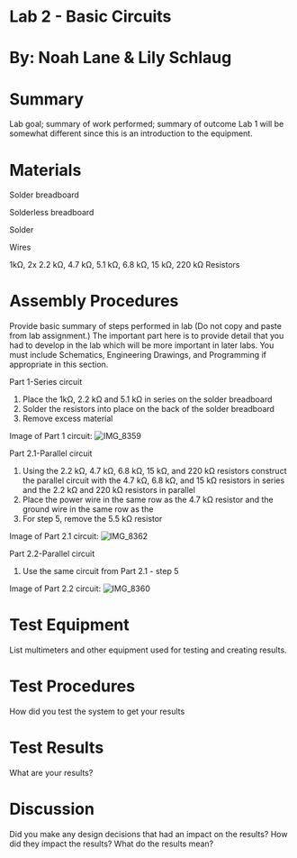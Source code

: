 # Lab 2 - Basic Circuits

# By: Noah Lane & Lily Schlaug
# Summary
Lab goal; summary of work performed; summary of outcome
Lab 1 will be somewhat different since this is an introduction to the equipment.
# Materials

Solder breadboard

Solderless breadboard

Solder

Wires

1kΩ, 2x 2.2 kΩ, 4.7 kΩ, 5.1 kΩ, 6.8 kΩ, 15 kΩ, 220 kΩ Resistors

# Assembly Procedures
Provide basic summary of steps performed in lab (Do not copy and paste from lab assignment.) The important part here is to provide detail that you had to develop in the lab which will be more important in later labs.
You must include Schematics, Engineering Drawings, and Programming if appropriate in this section.

Part 1-Series circuit
1. Place the 1kΩ, 2.2 kΩ and 5.1 kΩ in series on the solder breadboard
2. Solder the resistors into place on the back of the solder breadboard
3. Remove excess material

Image of Part 1 circuit:
![IMG_8359](https://github.com/npla225/BAE305-SP24-Lab2/assets/156371043/12556cc0-ec97-4a10-a547-0fbee14bf457)


Part 2.1-Parallel circuit
1. Using the 2.2 kΩ, 4.7 kΩ, 6.8 kΩ, 15 kΩ, and 220 kΩ resistors construct the parallel circuit with the 4.7 kΩ, 6.8 kΩ, and 15 kΩ resistors in series and the 2.2 kΩ and 220 kΩ resistors in parallel 
2. Place the power wire in the same row as the 4.7 kΩ resistor and the ground wire in the same row as the 
3. For step 5, remove the 5.5 kΩ resistor

Image of Part 2.1 circuit:
![IMG_8362](https://github.com/npla225/BAE305-SP24-Lab2/assets/156371043/79a6401b-f1c9-4485-b8b5-b999d448749f)

Part 2.2-Parallel circuit
1. Use the same circuit from Part 2.1 - step 5

Image of Part 2.2 circuit:
![IMG_8360](https://github.com/npla225/BAE305-SP24-Lab2/assets/156371043/b5765ccc-0f97-47e6-afd2-e8aace88f390)


# Test Equipment
List multimeters and other equipment used for testing and creating results.
# Test Procedures
How did you test the system to get your results
# Test Results
What are your results?
# Discussion
Did you make any design decisions that had an impact on the results? How did they impact the results? What do the results mean?